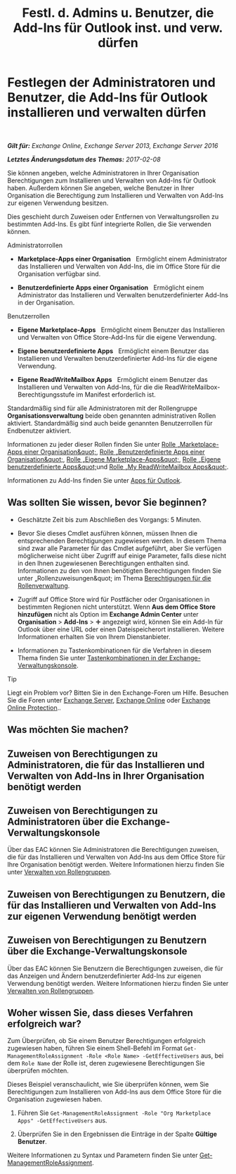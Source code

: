 ﻿---
title: 'Festl. d. Admins u. Benutzer, die Add-Ins für Outlook inst. und verw. dürfen'
TOCTitle: Festlegen der Administratoren und Benutzer, die Add-Ins für Outlook installieren und verwalten dürfen
ms:assetid: 7ee4302d-b8bb-40a0-9810-10d3a0271bcb
ms:mtpsurl: https://technet.microsoft.com/de-de/library/JJ943754(v=EXCHG.150)
ms:contentKeyID: 52062868
ms.date: 05/23/2018
mtps_version: v=EXCHG.150
ms.translationtype: MT
---

# Festlegen der Administratoren und Benutzer, die Add-Ins für Outlook installieren und verwalten dürfen

 

_**Gilt für:** Exchange Online, Exchange Server 2013, Exchange Server 2016_

_**Letztes Änderungsdatum des Themas:** 2017-02-08_

Sie können angeben, welche Administratoren in Ihrer Organisation Berechtigungen zum Installieren und Verwalten von Add-Ins für Outlook haben. Außerdem können Sie angeben, welche Benutzer in Ihrer Organisation die Berechtigung zum Installieren und Verwalten von Add-Ins zur eigenen Verwendung besitzen.

Dies geschieht durch Zuweisen oder Entfernen von Verwaltungsrollen zu bestimmten Add-Ins. Es gibt fünf integrierte Rollen, die Sie verwenden können.

Administratorrollen

  - **Marketplace-Apps einer Organisation**   Ermöglicht einem Administrator das Installieren und Verwalten von Add-Ins, die im Office Store für die Organisation verfügbar sind.

  - **Benutzerdefinierte Apps einer Organisation**   Ermöglicht einem Administrator das Installieren und Verwalten benutzerdefinierter Add-Ins in der Organisation.

Benutzerrollen

  - **Eigene Marketplace-Apps**   Ermöglicht einem Benutzer das Installieren und Verwalten von Office Store-Add-Ins für die eigene Verwendung.

  - **Eigene benutzerdefinierte Apps**   Ermöglicht einem Benutzer das Installieren und Verwalten benutzerdefinierter Add-Ins für die eigene Verwendung.

  - **Eigene ReadWriteMailbox Apps**   Ermöglicht einem Benutzer das Installieren und Verwalten von Add-Ins, für die die ReadWriteMailbox-Berechtigungsstufe im Manifest erforderlich ist.

Standardmäßig sind für alle Administratoren mit der Rollengruppe **Organisationsverwaltung** beide oben genannten administrativen Rollen aktiviert. Standardmäßig sind auch beide genannten Benutzerrollen für Endbenutzer aktiviert.

Informationen zu jeder dieser Rollen finden Sie unter [Rolle „Marketplace-Apps einer Organisation\&quot;](org-marketplace-apps-role-exchange-2013-help.md), [Rolle „Benutzerdefinierte Apps einer Organisation\&quot;](org-custom-apps-role-exchange-2013-help.md), [Rolle „Eigene Marketplace-Apps\&quot;](my-marketplace-apps-role-exchange-2013-help.md), [Rolle „Eigene benutzerdefinierte Apps\&quot;](my-custom-apps-role-exchange-2013-help.md)und [Rolle „My ReadWriteMailbox Apps\&quot;](my-readwritemailbox-apps-role-exchange-2013-help.md).

Informationen zu Add-Ins finden Sie unter [Apps für Outlook](https://review.docs.microsoft.com/de-de/exchange/clients-and-mobile-in-exchange-online/add-ins-for-outlook/add-ins-for-outlook).

## Was sollten Sie wissen, bevor Sie beginnen?

  - Geschätzte Zeit bis zum Abschließen des Vorgangs: 5 Minuten.

  - Bevor Sie dieses Cmdlet ausführen können, müssen Ihnen die entsprechenden Berechtigungen zugewiesen werden. In diesem Thema sind zwar alle Parameter für das Cmdlet aufgeführt, aber Sie verfügen möglicherweise nicht über Zugriff auf einige Parameter, falls diese nicht in den Ihnen zugewiesenen Berechtigungen enthalten sind. Informationen zu den von Ihnen benötigten Berechtigungen finden Sie unter „Rollenzuweisungen\&quot; im Thema [Berechtigungen für die Rollenverwaltung](role-management-permissions-exchange-2013-help.md).

  - Zugriff auf Office Store wird für Postfächer oder Organisationen in bestimmten Regionen nicht unterstützt. Wenn **Aus dem Office Store hinzufügen** nicht als Option im **Exchange Admin Center** unter **Organisation** \> **Add-Ins** \> ![Hinzufügen (Symbol)](images/JJ218640.c1e75329-d6d7-4073-a27d-498590bbb558(EXCHG.150).gif "Hinzufügen (Symbol)") angezeigt wird, können Sie ein Add-In für Outlook über eine URL oder einen Dateispeicherort installieren. Weitere Informationen erhalten Sie von Ihrem Dienstanbieter.

  - Informationen zu Tastenkombinationen für die Verfahren in diesem Thema finden Sie unter [Tastenkombinationen in der Exchange-Verwaltungskonsole](keyboard-shortcuts-in-the-exchange-admin-center-exchange-online-protection-help.md).


> [!TIP]
> Liegt ein Problem vor? Bitten Sie in den Exchange-Foren um Hilfe. Besuchen Sie die Foren unter <A href="https://go.microsoft.com/fwlink/p/?linkid=60612">Exchange Server</A>, <A href="https://go.microsoft.com/fwlink/p/?linkid=267542">Exchange Online</A> oder <A href="https://go.microsoft.com/fwlink/p/?linkid=285351">Exchange Online Protection</A>..



## Was möchten Sie machen?

## Zuweisen von Berechtigungen zu Administratoren, die für das Installieren und Verwalten von Add-Ins in Ihrer Organisation benötigt werden

## Zuweisen von Berechtigungen zu Administratoren über die Exchange-Verwaltungskonsole

Über das EAC können Sie Administratoren die Berechtigungen zuweisen, die für das Installieren und Verwalten von Add-Ins aus dem Office Store für Ihre Organisation benötigt werden. Weitere Informationen hierzu finden Sie unter [Verwalten von Rollengruppen](manage-role-groups-exchange-2013-help.md).

## Zuweisen von Berechtigungen zu Benutzern, die für das Installieren und Verwalten von Add-Ins zur eigenen Verwendung benötigt werden

## Zuweisen von Berechtigungen zu Benutzern über die Exchange-Verwaltungskonsole

Über das EAC können Sie Benutzern die Berechtigungen zuweisen, die für das Anzeigen und Ändern benutzerdefinierter Add-Ins zur eigenen Verwendung benötigt werden. Weitere Informationen hierzu finden Sie unter [Verwalten von Rollengruppen](manage-role-groups-exchange-2013-help.md).

## Woher wissen Sie, dass dieses Verfahren erfolgreich war?

Zum Überprüfen, ob Sie einem Benutzer Berechtigungen erfolgreich zugewiesen haben, führen Sie einem Shell-Befehl im Format `Get-ManagementRoleAssignment -Role <Role Name> -GetEffectiveUsers` aus, bei dem `Role Name` der Rolle ist, deren zugewiesene Berechtigungen Sie überprüfen möchten.

Dieses Beispiel veranschaulicht, wie Sie überprüfen können, wem Sie Berechtigungen zum Installieren von Add-Ins aus dem Office Store für die Organisation zugewiesen haben.

1.  Führen Sie `Get-ManagementRoleAssignment -Role "Org Marketplace Apps" -GetEffectiveUsers` aus.

2.  Überprüfen Sie in den Ergebnissen die Einträge in der Spalte **Gültige Benutzer**.

Weitere Informationen zu Syntax und Parametern finden Sie unter [Get-ManagementRoleAssignment](https://technet.microsoft.com/de-de/library/dd351024\(v=exchg.150\)).

